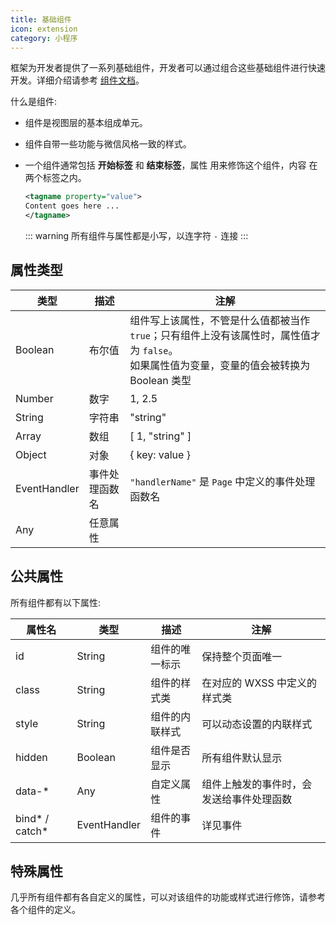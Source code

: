 ```yaml
---
title: 基础组件
icon: extension
category: 小程序
---
```


框架为开发者提供了一系列基础组件，开发者可以通过组合这些基础组件进行快速开发。详细介绍请参考 [组件文档](https://developers.weixin.qq.com/miniprogram/dev/component/)。

什么是组件:

- 组件是视图层的基本组成单元。
- 组件自带一些功能与微信风格一致的样式。
- 一个组件通常包括 **开始标签** 和 **结束标签**，属性 用来修饰这个组件，内容 在两个标签之内。

  ```xml
  <tagname property="value">
  Content goes here ...
  </tagname>
  ```

  ::: warning
  所有组件与属性都是小写，以连字符 `-` 连接
  :::

<!-- more -->

## 属性类型

| 类型         | 描述           | 注解                                                                                                                                             |
| ------------ | -------------- | ------------------------------------------------------------------------------------------------------------------------------------------------ |
| Boolean      | 布尔值         | 组件写上该属性，不管是什么值都被当作 `true`；只有组件上没有该属性时，属性值才为 `false`。<br />如果属性值为变量，变量的值会被转换为 Boolean 类型 |
| Number       | 数字           | 1, 2.5                                                                                                                                           |
| String       | 字符串         | "string"                                                                                                                                         |
| Array        | 数组           | \[ 1, "string" \]                                                                                                                                  |
| Object       | 对象           | { key: value }                                                                                                                                   |
| EventHandler | 事件处理函数名 | `"handlerName"` 是 `Page` 中定义的事件处理函数名                                                                                                 |
| Any          | 任意属性       |

## 公共属性

所有组件都有以下属性:

| 属性名           | 类型         | 描述           | 注解                                     |
| ---------------- | ------------ | -------------- | ---------------------------------------- |
| id               | String       | 组件的唯一标示 | 保持整个页面唯一                         |
| class            | String       | 组件的样式类   | 在对应的 WXSS 中定义的样式类             |
| style            | String       | 组件的内联样式 | 可以动态设置的内联样式                   |
| hidden           | Boolean      | 组件是否显示   | 所有组件默认显示                         |
| data-\*          | Any          | 自定义属性     | 组件上触发的事件时，会发送给事件处理函数 |
| bind\* / catch\* | EventHandler | 组件的事件     | 详见事件                                 |

## 特殊属性

几乎所有组件都有各自定义的属性，可以对该组件的功能或样式进行修饰，请参考各个组件的定义。

